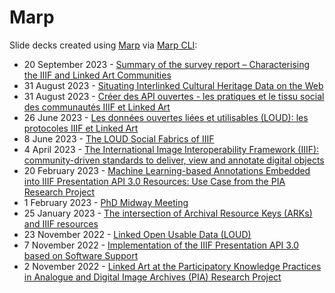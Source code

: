 # Marp

 Slide decks created using [Marp](https://marp.app) via [Marp CLI](https://github.com/marp-team/marp-cli):

- 20 September 2023 - [Summary of the survey report – Characterising the IIIF and Linked Art Communities](https://julsraemy.ch/prezi/iiif-la-surveyreport.html)
- 31 August 2023 - [Situating Interlinked Cultural Heritage Data on the Web](https://julsraemy.ch/prezi/sts-ch-2023.html)
- 31 August 2023 - [Créer des API ouvertes - les pratiques et le tissu social des communautés IIIF et Linked Art](https://julsraemy.ch/prezi/libreabc2023.html)
- 26 June 2023 - [Les données ouvertes liées et utilisables (LOUD): les protocoles IIIF et Linked Art](https://julsraemy.ch/prezi/humanistica2023-iiif-loud.html)
- 8 June 2023 - [The LOUD Social Fabrics of IIIF](https://julsraemy.ch/prezi/loud-social-fabrics-iiif.html)
- 4 April 2023 - [The International Image Interoperability Framework (IIIF): community-driven standards to deliver, view and annotate digital objects](https://julsraemy.ch/prezi/iiif-unibe.html)
- 20 February 2023 - [Machine Learning-based Annotations Embedded into IIIF Presentation API 3.0 Resources: Use Case from the PIA Research Project](https://julsraemy.ch/prezi/pia-annotations-zb.html)
- 1 February 2023 - [PhD Midway Meeting](https://julsraemy.ch/prezi/loud-midway.html)
- 25 January 2023 - [The intersection of Archival Resource Keys (ARKs) and IIIF resources](https://julsraemy.ch/prezi/ark-iiif.html)
- 23 November 2022 - [Linked Open Usable Data (LOUD)](https://julsraemy.ch/prezi/loud-rise.html)
 - 7 November 2022 - [Implementation of the IIIF Presentation API 3.0 based on Software Support](https://julsraemy.ch/prezi/euromed2022-pia-iiif.html)
 - 2 November 2022 - [Linked Art at the Participatory Knowledge Practices in Analogue and Digital Image Archives (PIA) Research Project](https://julsraemy.ch/prezi/linkedart-pia.html)
